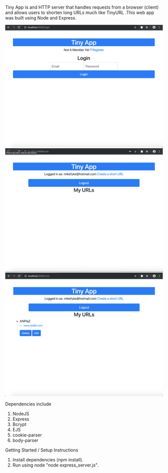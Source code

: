 Tiny App is and HTTP server that handles requests from a browser (client) and allows users to shorten long URLs much like TinyURL .This web app was built using Node and Express.

!["Screenshot of Login page"](https://github.com/MikeTheFyke/tinyapp/blob/master/docs/Login.png)
!["Screenshot of Create URL page"](https://github.com/MikeTheFyke/tinyapp/blob/master/docs/Mainpage.png)
!["Screenshot of Users URL's"](https://github.com/MikeTheFyke/tinyapp/blob/master/docs/Mainpage%20wshortURL.png)

Dependencies include
1. NodeJS
2. Express
3. Bcrypt
4. EJS
5. cookie-parser
6. body-parser

Getting Started / Setup Instructions
1. Install dependencies (npm install). 
2. Run using node "node express_server.js".


